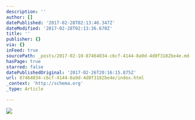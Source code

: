 ```yaml
---
description: ''
author: []
datePublished: '2017-02-28T02:13:46.347Z'
dateModified: '2017-02-28T02:13:36.670Z'
title: ''
publisher: {}
via: {}
inFeed: true
sourcePath: _posts/2017-02-10-87464034-c6cf-4144-8a9d-4d0f3182be4e.md
hasPage: true
starred: false
datePublishedOriginal: '2017-02-26T20:16:15.875Z'
url: 87464034-c6cf-4144-8a9d-4d0f3182be4e/index.html
_context: 'http://schema.org'
_type: Article

---
```

![](https://the-grid-user-content.s3-us-west-2.amazonaws.com/1fc05e3d-bd91-4243-b74c-0f9d242b6357.jpg)